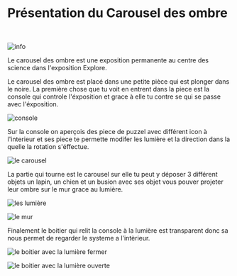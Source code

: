 # Présentation du Carousel des ombre #
<br>

![info](/TP1/image_carousel_ombre/information.jpg)

Le carousel des ombre est une exposition permanente au centre des science dans l'exposition Explore.

Le carousel des ombre est placé dans une petite pièce qui est plonger dans le noire. La première chose que tu voit en entrent dans la piece est la console qui controle l'éxposition et grace à elle tu contre se qui se passe avec l'éxposition.

![console](/TP1/image_carousel_ombre/tablette.jpg)

Sur la console on aperçois des piece de puzzel avec différent icon à l'interieur et ses piece te permette modifer les lumière et la direction dans la quelle la rotation s'éffectue.

![le carousel](/TP1/image_carousel_ombre/carousel.jpg)

La partie qui tourne est le carousel sur elle tu peut y déposer 3 différent objets un lapin, un chien et un busion avec ses objet vous pouver projeter leur ombre sur le mur grace au lumière.

![les lumière](/TP1/image_carousel_ombre/lumiere.jpg)

![le mur](/TP1/image_carousel_ombre/ombre_wall.jpg)

Finalement le boitier qui relit la console à la lumière est transparent donc sa nous permet de regarder le systeme a l'intèrieur.

![le boitier avec la lumière fermer](/TP1/image_carousel_ombre/interieur_off.jpg)

![le boitier avec la lumière ouverte](/TP1/image_carousel_ombre/interieur_on.jpg)

